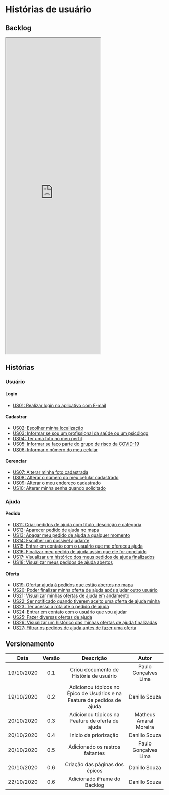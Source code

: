 # Histórias de usuário 

## Backlog

<iframe src="https://docs.google.com/spreadsheets/d/e/2PACX-1vRN_agjXOFtITJl3QIGuD8BK4ue7oiNu7_ZIM2pJEk85UnoFAMf7REL4hCjlKkhhT1mxz2NBLXTpMh2/pubhtml?gid=1771763955&amp;single=true&amp;widget=true&amp;headers=false" style="height: 1000px;"></iframe>

## Histórias

### Usuário

#### Login

- [US01: Realizar login no aplicativo com E-mail](/pages/modeling/userStory/user/user?id=login)

#### Cadastrar   

- [US02: Escolher minha localização](/pages/modeling/userStory/user/user?id=cadastrar)
- [US03: Informar se sou um profissional da saúde ou um psicólogo](/pages/modeling/userStory/user/user?id=cadastrar)
- [US04: Ter uma foto no meu perfil](/pages/modeling/userStory/user/user?id=cadastrar)
- [US05: Informar se faço parte do grupo de risco da COVID-19](/pages/modeling/userStory/user/user?id=cadastrar)
- [US06: Informar o número do meu celular](/pages/modeling/userStory/user/user?id=cadastrar)

#### Gerenciar

- [US07: Alterar minha foto cadastrada](/pages/modeling/userStory/user/user?id=gerenciar)
- [US08: Alterar o número do meu celular cadastrado](/pages/modeling/userStory/user/user?id=gerenciar)
- [US09: Alterar o meu endereço cadastrado](/pages/modeling/userStory/user/user?id=gerenciar)
- [US10: Alterar minha senha quando solicitado](/pages/modeling/userStory/user/user?id=gerenciar)

### Ajuda

#### Pedido

- [US11: Criar pedidos de ajuda com título, descrição e categoria](/pages/modeling/userStory/help/help?id=pedido)
- [US12: Aparecer pedido de ajuda no mapa](/pages/modeling/userStory/help/help?id=pedido)
- [US13: Apagar meu pedido de ajuda a qualquer momento](/pages/modeling/userStory/help/help?id=pedido)
- [US14: Escolher um possível ajudante](/pages/modeling/userStory/help/help?id=pedido)
- [US15: Entrar em contato com o usuário que me ofereceu ajuda](/pages/modeling/userStory/help/help?id=pedido)
- [US16: Finalizar meu pedido de ajuda assim que ele for concluído](/pages/modeling/userStory/help/help?id=pedido)
- [US17: Visualizar um histórico dos meus pedidos de ajuda finalizados](/pages/modeling/userStory/help/help?id=pedido)
- [US18: Visualizar meus pedidos de ajuda abertos](/pages/modeling/userStory/help/help?id=pedido)

#### Oferta

- [US19: Ofertar ajuda à pedidos que estão abertos no mapa](/pages/modeling/userStory/help/help?id=oferta)
- [US20: Poder finalizar minha oferta de ajuda após ajudar outro usuário](/pages/modeling/userStory/help/help?id=oferta)
- [US21: Visualizar minhas ofertas de ajuda em andamento](/pages/modeling/userStory/help/help?id=oferta)
- [US22: Ser notificado quando tiverem aceito uma oferta de ajuda minha](/pages/modeling/userStory/help/help?id=oferta)
- [US23: Ter acesso a rota até o pedido de ajuda](/pages/modeling/userStory/help/help?id=oferta)
- [US24: Entrar em contato com o usuário que vou ajudar](/pages/modeling/userStory/help/help?id=oferta)
- [US25: Fazer diversas ofertas de ajuda](/pages/modeling/userStory/help/help?id=oferta)
- [US26: Visualizar um histórico das minhas ofertas de ajuda finalizadas](/pages/modeling/userStory/help/help?id=oferta)
- [US27: Filtrar os pedidos de ajuda antes de fazer uma oferta](/pages/modeling/userStory/help/help?id=oferta)


## Versionamento

|Data|Versão|Descrição|Autor|
|:-:|:-:|:-:|:-:|
|19/10/2020|0.1|Criou documento de História de usuário|Paulo Gonçalves Lima|
|19/10/2020|0.2|Adicionou tópicos no Épico de Usuários e na Feature de pedidos de ajuda|Danillo Souza|
|20/10/2020|0.3|Adicionou tópicos na Feature de oferta de ajuda|Matheus Amaral Moreira|
|20/10/2020|0.4|Inicio da priorização|Danillo Souza|
|20/10/2020|0.5|Adicionado os rastros faltantes|Paulo Gonçalves Lima|
|20/10/2020|0.6|Criação das páginas dos épicos|Danillo Souza|
|22/10/2020|0.6|Adicionado iFrame do Backlog|Danillo Souza|